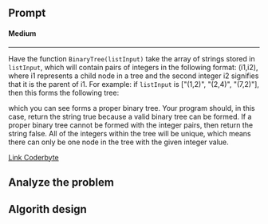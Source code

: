 ## Prompt
#### Medium
---

Have the function `BinaryTree(listInput)` take the array of strings stored in `listInput`, which will contain pairs of integers in the following format: (i1,i2), where i1 represents a child node in a tree and the second integer i2 signifies that it is the parent of i1. For example: if `listInput` is ["(1,2)", "(2,4)", "(7,2)"], then this forms the following tree:

which you can see forms a proper binary tree. Your program should, in this case, return the string true because a valid binary tree can be formed. If a proper binary tree cannot be formed with the integer pairs, then return the string false. All of the integers within the tree will be unique, which means there can only be one node in the tree with the given integer value.

[Link Coderbyte](https://coderbyte.com/editor/Tree%20Constructor:Python3)

## Analyze the problem

## Algorith design